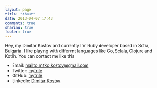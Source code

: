 ```yaml
---
layout: page
title: "About"
date: 2013-04-07 17:43
comments: true
sharing: true
footer: true
---
```


Hey, my Dimitar Kostov and currently I'm Ruby developer based in Sofia, Bulgaria.
I like playing with different languages like Go, Sclala, Clojure and Kotlin. You can contact me like this

* Email: <mailto:mitko.kostov@gmail.com>
* Twitter: [mytrile](https://twitter.com/mytrile)
* GitHub: [mytrile](https://github.com/mytrile)
* LinkedIn: [Dimitar Kostov](http://www.linkedin.com/in/mytrile)
